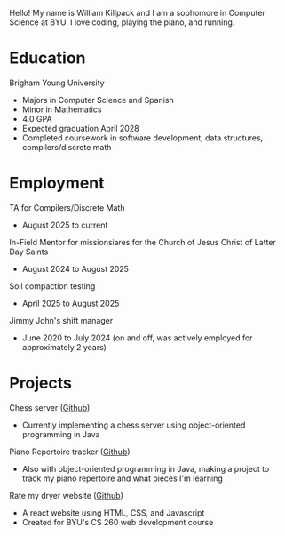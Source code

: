 Hello! My name is William Killpack and I am a sophomore in Computer Science at BYU. I love coding, playing the piano, and running.

# Education

Brigham Young University
- Majors in Computer Science and Spanish
- Minor in Mathematics
- 4.0 GPA
- Expected graduation April 2028
- Completed coursework in software development, data structures, compilers/discrete math

# Employment

TA for Compilers/Discrete Math
- August 2025 to current

In-Field Mentor for missionsiares for the Church of Jesus Christ of Latter Day Saints
- August 2024 to August 2025

Soil compaction testing
- April 2025 to August 2025

Jimmy John's shift manager
- June 2020 to July 2024 (on and off, was actively employed for approximately 2 years)

# Projects

Chess server ([Github](https://github.com/Billpack68/chess))
- Currently implementing a chess server using object-oriented programming in Java

Piano Repertoire tracker ([Github](https://github.com/Billpack68/PianoRepertoire))
- Also with object-oriented programming in Java, making a project to track my piano repertoire and what pieces I'm learning

Rate my dryer website ([Github](https://github.com/Billpack68/startup))
- A react website using HTML, CSS, and Javascript
- Created for BYU's CS 260 web development course
